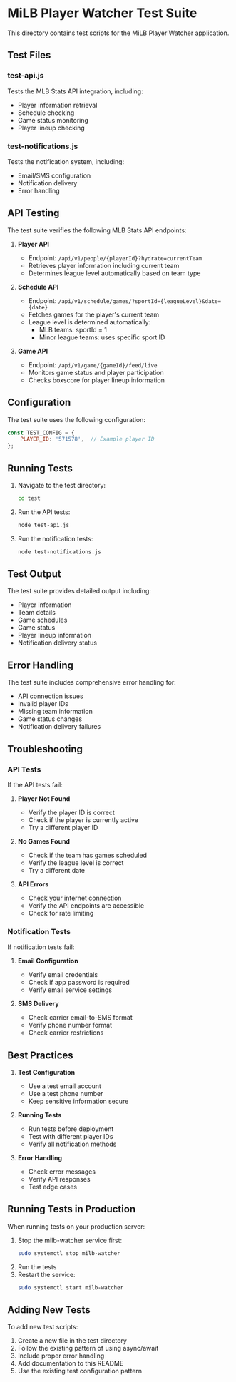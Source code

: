 # MiLB Player Watcher Test Suite

This directory contains test scripts for the MiLB Player Watcher application.

## Test Files

### test-api.js
Tests the MLB Stats API integration, including:
- Player information retrieval
- Schedule checking
- Game status monitoring
- Player lineup checking

### test-notifications.js
Tests the notification system, including:
- Email/SMS configuration
- Notification delivery
- Error handling

## API Testing

The test suite verifies the following MLB Stats API endpoints:

1. **Player API**
   - Endpoint: `/api/v1/people/{playerId}?hydrate=currentTeam`
   - Retrieves player information including current team
   - Determines league level automatically based on team type

2. **Schedule API**
   - Endpoint: `/api/v1/schedule/games/?sportId={leagueLevel}&date={date}`
   - Fetches games for the player's current team
   - League level is determined automatically:
     - MLB teams: sportId = 1
     - Minor league teams: uses specific sport ID

3. **Game API**
   - Endpoint: `/api/v1/game/{gameId}/feed/live`
   - Monitors game status and player participation
   - Checks boxscore for player lineup information

## Configuration

The test suite uses the following configuration:

```javascript
const TEST_CONFIG = {
    PLAYER_ID: '571578',  // Example player ID
};
```

## Running Tests

1. Navigate to the test directory:
   ```bash
   cd test
   ```

2. Run the API tests:
   ```bash
   node test-api.js
   ```

3. Run the notification tests:
   ```bash
   node test-notifications.js
   ```

## Test Output

The test suite provides detailed output including:
- Player information
- Team details
- Game schedules
- Game status
- Player lineup information
- Notification delivery status

## Error Handling

The test suite includes comprehensive error handling for:
- API connection issues
- Invalid player IDs
- Missing team information
- Game status changes
- Notification delivery failures

## Troubleshooting

### API Tests

If the API tests fail:

1. **Player Not Found**
   - Verify the player ID is correct
   - Check if the player is currently active
   - Try a different player ID

2. **No Games Found**
   - Check if the team has games scheduled
   - Verify the league level is correct
   - Try a different date

3. **API Errors**
   - Check your internet connection
   - Verify the API endpoints are accessible
   - Check for rate limiting

### Notification Tests

If notification tests fail:

1. **Email Configuration**
   - Verify email credentials
   - Check if app password is required
   - Verify email service settings

2. **SMS Delivery**
   - Check carrier email-to-SMS format
   - Verify phone number format
   - Check carrier restrictions

## Best Practices

1. **Test Configuration**
   - Use a test email account
   - Use a test phone number
   - Keep sensitive information secure

2. **Running Tests**
   - Run tests before deployment
   - Test with different player IDs
   - Verify all notification methods

3. **Error Handling**
   - Check error messages
   - Verify API responses
   - Test edge cases

## Running Tests in Production

When running tests on your production server:
1. Stop the milb-watcher service first:
   ```bash
   sudo systemctl stop milb-watcher
   ```
2. Run the tests
3. Restart the service:
   ```bash
   sudo systemctl start milb-watcher
   ```

## Adding New Tests

To add new test scripts:
1. Create a new file in the test directory
2. Follow the existing pattern of using async/await
3. Include proper error handling
4. Add documentation to this README
5. Use the existing test configuration pattern 